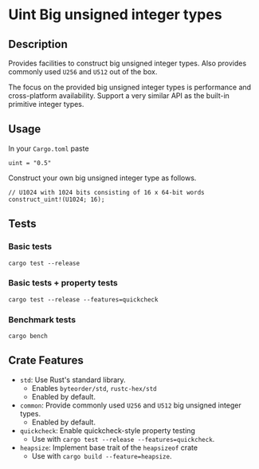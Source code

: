 # Uint Big unsigned integer types

## Description

Provides facilities to construct big unsigned integer types.
Also provides commonly used `U256` and `U512` out of the box.

The focus on the provided big unsigned integer types is performance and cross-platform availability.
Support a very similar API as the built-in primitive integer types.

## Usage

In your `Cargo.toml` paste

```
uint = "0.5"
```

Construct your own big unsigned integer type as follows.

```
// U1024 with 1024 bits consisting of 16 x 64-bit words
construct_uint!(U1024; 16);
```

## Tests

### Basic tests

```
cargo test --release
```

### Basic tests + property tests

```
cargo test --release --features=quickcheck
```

### Benchmark tests

```
cargo bench
```

## Crate Features

- `std`: Use Rust's standard library.
	- Enables `byteorder/std`, `rustc-hex/std`
	- Enabled by default.
- `common`: Provide commonly used `U256` and `U512` big unsigned integer types.
	- Enabled by default.
- `quickcheck`: Enable quickcheck-style property testing
	- Use with `cargo test --release --features=quickcheck`.
- `heapsize`: Implement base trait of the `heapsizeof` crate
	- Use with `cargo build --feature=heapsize`.
